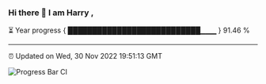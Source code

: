 ### Hi there 👋 I am Harry , 

⏳ Year progress { ███████████████████████████▁▁▁ } 91.46 %

---

⏰ Updated on Wed, 30 Nov 2022 19:51:13 GMT

![Progress Bar CI](https://github.com/duykhang68/duykhang68/workflows/Progress%20Bar%20CI/badge.svg)
